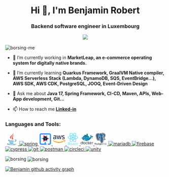 <h1 align="center">Hi 👋, I'm Benjamin Robert</h1>
<h3 align="center">Backend software engineer in Luxembourg</h3>
<p align="center"><img src="https://media.giphy.com/media/v1.Y2lkPTc5MGI3NjExMTQyeWFyYWZ3eXZ5dW42MHZ4YmNiZ3lzNmx3dWI0a3owa2l3ejRhbiZlcD12MV9pbnRlcm5hbF9naWZfYnlfaWQmY3Q9Zw/xTiIzJSKB4l7xTouE8/giphy.gif" /></p>
<p align="left"> <img src="https://komarev.com/ghpvc/?username=borsing&label=Profile%20views&color=0e75b6&style=flat" alt="borsing-me" /> </p>

- 🔭 I’m currently working in **MarketLeap, an e-commerce operating system for digitally native brands.**

- 🌱 I’m currently learning **Quarkus Framework, GraalVM Native compiler, AWS Serverless Stack (Lambda, DynamoDB, SQS, EventBridge...), AWS SDK, AWS CDK, PostgreSQL, JOOQ, Event-Driven Design**

- 💬 Ask me about **Java 17, Spring Framework, CI-CD, Maven, APIs, Web-App development, Git...**

- 📫 How to reach me **<a href="https://linkedin.com/in/benjamin-robert-6b7710130/" target="blank">Linked-in</a>**

<h3 align="left">Languages and Tools:</h3>
<p align="left">
    <a href="https://www.java.com" target="_blank" rel="noreferrer"> <img src="https://raw.githubusercontent.com/devicons/devicon/master/icons/java/java-original.svg" alt="java" width="40" height="40"/> </a>
    <a href="https://spring.io/" target="_blank" rel="noreferrer"> <img src="https://www.vectorlogo.zone/logos/springio/springio-icon.svg" alt="spring" width="40" height="40"/> </a>
    <a href="https://quarkus.io/" target="_blank" rel="noreferrer"> <img src="https://github.com/devicons/devicon/blob/master/icons/quarkus/quarkus-original.svg" alt="java" width="40" height="40"/> </a>
  <a href="https://aws.amazon.com" target="_blank" rel="noreferrer"> <img src="https://raw.githubusercontent.com/devicons/devicon/master/icons/amazonwebservices/amazonwebservices-original-wordmark.svg" alt="aws" width="40" height="40"/> </a> 
  <a href="https://reactjs.org/" target="_blank" rel="noreferrer"> <img src="https://raw.githubusercontent.com/devicons/devicon/master/icons/react/react-original-wordmark.svg" alt="react" width="40" height="40"/> </a>
  <a href="https://www.docker.com/" target="_blank" rel="noreferrer"> <img src="https://raw.githubusercontent.com/devicons/devicon/master/icons/docker/docker-original-wordmark.svg" alt="docker" width="40" height="40"/> </a>
    <a href="https://www.postgresql.org" target="_blank" rel="noreferrer"> <img src="https://raw.githubusercontent.com/devicons/devicon/master/icons/postgresql/postgresql-original-wordmark.svg" alt="postgresql" width="40" height="40"/> </a>
  <a href="https://mariadb.org/" target="_blank" rel="noreferrer"> <img src="https://www.vectorlogo.zone/logos/mariadb/mariadb-icon.svg" alt="mariadb" width="40" height="40"/> </a>
  <a href="https://firebase.google.com/" target="_blank" rel="noreferrer"> <img src="https://www.vectorlogo.zone/logos/firebase/firebase-icon.svg" alt="firebase" width="40" height="40"/> </a>
 <a href="https://www.cypress.io" target="_blank" rel="noreferrer"> <img src="https://raw.githubusercontent.com/simple-icons/simple-icons/6e46ec1fc23b60c8fd0d2f2ff46db82e16dbd75f/icons/cypress.svg" alt="cypress" width="40" height="40"/> </a> 
  <a href="https://git-scm.com/" target="_blank" rel="noreferrer"> <img src="https://www.vectorlogo.zone/logos/git-scm/git-scm-icon.svg" alt="git" width="40" height="40"/> </a>
  <a href="https://postman.com" target="_blank" rel="noreferrer"> <img src="https://www.vectorlogo.zone/logos/getpostman/getpostman-icon.svg" alt="postman" width="40" height="40"/> </a>
  <a href="https://circleci.com" target="_blank" rel="noreferrer"> <img src="https://www.vectorlogo.zone/logos/circleci/circleci-icon.svg" alt="circleci" width="40" height="40"/> </a> 
  <a href="https://unity.com/" target="_blank" rel="noreferrer"> <img src="https://www.vectorlogo.zone/logos/unity3d/unity3d-icon.svg" alt="unity" width="40" height="40"/> </a> </p>

<p><img align="left" src="https://github-readme-stats.vercel.app/api/top-langs?username=borsing&show_icons=true&locale=en&layout=compact" alt="borsing" /></p>

<p>&nbsp;<img align="center" src="https://github-readme-streak-stats.herokuapp.com/?user=borsing&" alt="borsing" /></p>

[![Benjamin github activity graph](https://github-readme-activity-graph.vercel.app/graph?username=borsing&theme=github-compact)](https://github.com/ashutosh00710/github-readme-activity-graph)
